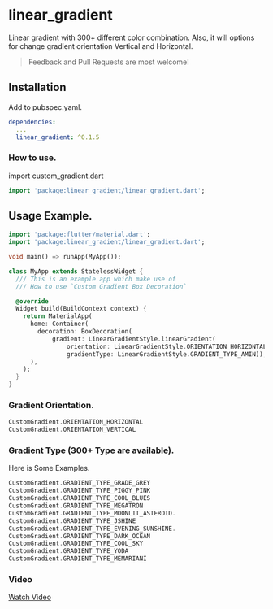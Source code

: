 # linear_gradient

Linear gradient with 300+ different color combination. Also, it will options for change gradient orientation Vertical and Horizontal.

> Feedback and Pull Requests are most welcome!

## Installation

Add to pubspec.yaml.

```yaml
dependencies:
  ...
  linear_gradient: ^0.1.5
```

### How to use.

import custom_gradient.dart

```dart
import 'package:linear_gradient/linear_gradient.dart';
```

## Usage Example.

```dart
import 'package:flutter/material.dart';
import 'package:linear_gradient/linear_gradient.dart';

void main() => runApp(MyApp());

class MyApp extends StatelessWidget {
  /// This is an example app which make use of
  /// How to use `Custom Gradient Box Decoration`

  @override
  Widget build(BuildContext context) {
    return MaterialApp(
      home: Container(
        decoration: BoxDecoration(
            gradient: LinearGradientStyle.linearGradient(
                orientation: LinearGradientStyle.ORIENTATION_HORIZONTAL,
                gradientType: LinearGradientStyle.GRADIENT_TYPE_AMIN)),
      ),
    );
  }
}
```

### Gradient Orientation.

```dart
CustomGradient.ORIENTATION_HORIZONTAL
CustomGradient.ORIENTATION_VERTICAL
```

### Gradient Type (300+ Type are available).

Here is Some Examples.
```dart
CustomGradient.GRADIENT_TYPE_GRADE_GREY
CustomGradient.GRADIENT_TYPE_PIGGY_PINK
CustomGradient.GRADIENT_TYPE_COOL_BLUES
CustomGradient.GRADIENT_TYPE_MEGATRON
CustomGradient.GRADIENT_TYPE_MOONLIT_ASTEROID.
CustomGradient.GRADIENT_TYPE_JSHINE
CustomGradient.GRADIENT_TYPE_EVENING_SUNSHINE.
CustomGradient.GRADIENT_TYPE_DARK_OCEAN
CustomGradient.GRADIENT_TYPE_COOL_SKY
CustomGradient.GRADIENT_TYPE_YODA
CustomGradient.GRADIENT_TYPE_MEMARIANI
```

### Video
<a href="https://www.youtube.com/watch?v=LhrdQ6XxlMI">Watch Video</a>